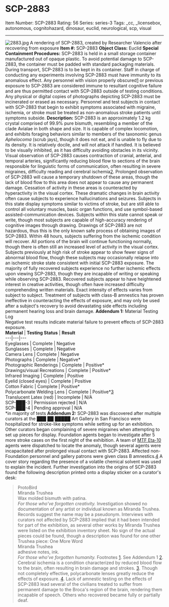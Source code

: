 # SCP-2883
Item Number: SCP-2883
Rating: 56
Series: series-3
Tags: _cc, _licensebox, autonomous, cognitohazard, dinosaur, euclid, neurological, scp, visual

---

![2883.jpg](https://scp-wiki.wdfiles.com/local--files/scp-2883/2883.jpg)
A rendering of SCP-2883, created by Researcher Valencio after recovering from exposure
**Item #:** SCP-2883
**Object Class:** Euclid
**Special Containment Procedures:** SCP-2883 is held in a small storage container manufactured out of opaque plastic. To avoid potential damage to SCP-2883, the container must be padded with standard packaging materials. During transport, SCP-2883 is to be kept in its container.
Staff in charge of conducting any experiments involving SCP-2883 must have immunity to its anomalous effect. Any personnel with vision properly obscured[1](javascript:;) or previous exposure to SCP-2883 are considered immune to resultant cognitive failure and are thus permitted contact with SCP-2883 outside of testing conditions.
Any physical or digital copies of photographs depicting SCP-2883 must be incinerated or erased as necessary. Personnel and test subjects in contact with SCP-2883 that begin to exhibit symptoms associated with migraine, ischemia, or stroke must be treated as non-anomalous stroke patients until symptoms subside.
**Description:** SCP-2883 is an approximately 1.2 kg crystal comprised of 99.9% pure bismuth, resembling a member of the clade Avialae in both shape and size. It is capable of complex locomotion, and exhibits foraging behaviors similar to members of the taxonomic genus _Aphelocoma_ (scrub jays), though it does not eat, and is unable to fly due to its density. It is relatively docile, and will not attack if handled. It is believed to be visually inhibited, as it has difficulty avoiding obstacles in its vicinity.
Visual observation of SCP-2883 causes contraction of cranial, anterial, and temporal arteries, significantly reducing blood flow to sections of the brain responsible for linguistic forms of communication, often resulting in severe migraines, difficulty reading and cerebral ischemia[2](javascript:;). Prolonged observation of SCP-2883 will cause a temporary shutdown of these areas, though the lack of blood flow to this area does not appear to cause any permanent damage. Cessation of activity in these areas is counteracted by hyperactivity in the visual cortex. These dramatic changes in brain activity often cause subjects to experience hallucinations and seizures. Subjects in this state display symptoms similar to victims of stroke, but are still able to control all voluntary muscles, basic organ functions, and use symbol-based assisted-communication devices.
Subjects within this state cannot speak or write, though most subjects are capable of high-accuracy rendering of cognitive images through drawing. Drawings of SCP-2883 are not hazardous, thus this is the only known safe process of obtaining images of SCP-2883.
Within 48 hours, subjects suffering from the ischemic condition will recover. All portions of the brain will continue functioning normally, though there is often still an increased level of activity in the visual cortex. Subjects previously at high risk of stroke appear to show fewer signs of abnormal blood flow, though these subjects may occasionally relapse into an ischemic stroke state consistent with initial SCP-2883 exposure. The majority of fully recovered subjects experience no further ischemic effects upon viewing SCP-2883, though they are incapable of writing or speaking while observing SCP-2883. Recovered subjects appear to have heightened interest in creative activities, though often have increased difficulty comprehending written materials. Exact intensity of effects varies from subject to subject.
Treatment of subjects with class-B amnestics has proven ineffective in counteracting the effects of exposure, and may only be used after a subject's recovery to avoid devastating side effects including permanent hearing loss and brain damage.
**Addendum 1:**
Material Testing Log  
Negative test results indicate material failure to prevent effects of SCP-2883 exposure.  
**Material** | **Testing Status** | **Result**  
---|---|---  
Eyeglasses | Complete | Negative  
Sunglasses | Complete | Negative  
Camera Lens | Complete | Negative  
Photographs | Complete | Negative*  
Photographic Renderings | Complete | Positive*  
Drawings/visual Recreations | Complete | Positive*  
Infrared Imaging | Complete | Positive  
Eyelid (closed eyes) | Complete | Positive  
Cotton Fabric | Complete | Positive*  
Polycarbonate Welding Lens | Complete | Positive*[3](javascript:;)  
Translucent Latex (red) | Incomplete | N/A  
SCP-███-3 | Permission rejected | N/A  
SCP-███-4 | Pending approval | N/A  
*in majority of tests
**Addendum 2:**
SCP-2883 was discovered after multiple curators at the ███ ██ █████ Art Gallery in San Francisco were hospitalized for stroke-like symptoms while setting up for an exhibition. Other curators began complaining of severe migraines when attempting to set up pieces for display. Foundation agents began to investigate after 5 more stroke cases on the first night of the exhibition. A team of [MTF Eta-10](/task-forces#eta-10) agents were dispatched to locate the anomaly, though several agents were incapacitated after prolonged visual contact with SCP-2883. Affected non-Foundation personnel and gallery patrons were given class B amnestics.[4](javascript:;) A cover story regarding the presence of a volatile chemical solvent was used to explain the incident.
Further investigation into the origins of SCP-2883 found the following description printed onto a display sticker on a curator's desk:
> ProtoBird  
>  Miranda Trushea  
>  Wax molded bismuth with patina.  
>  _For those who've forgotten creativity._
Investigation showed no documentation of any artist or individual known as Miranda Trushea. Records suggest the name may be a pseudonym. Interviews with curators not affected by SCP-2883 implied that it had been intended for part of the exhibition, as several other works by Miranda Trushea were listed on the exhibition inventory sheet. No sign of the actual pieces could be found, though a description was found for one other Trushea piece:
> One More Word  
>  Miranda Trushea  
>  adhesive notes, ink.  
>  _For those who've forgotten humanity._
Footnotes
[1](javascript:;). See Addendum 1
[2](javascript:;). Cerebral ischemia is a condition characterized by reduced blood flow to the brain, often resulting in brain damage and strokes.
[3](javascript:;). Though not completely effective, polycarbonate lenses greatly reduce the effects of exposure.
[4](javascript:;). Lack of amnestic testing on the effects of SCP-2883 lead several of the civilians treated to suffer from permanent damage to the Broca's region of the brain, rendering them incapable of speech. Others who recovered became fully or partially deaf.